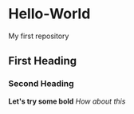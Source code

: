 # Hello-World
My first repository
## First Heading
### Second Heading
**Let's try some bold**
*How about this*
